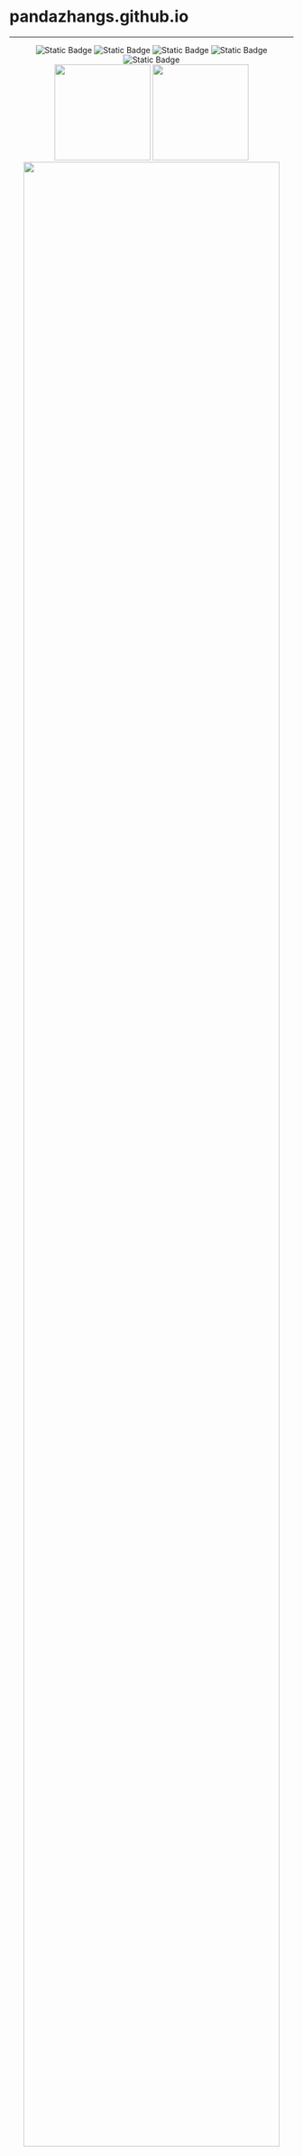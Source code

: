 # pandazhangs.github.io
-----
<div align="center">
<img alt="Static Badge" src="https://img.shields.io/badge/love-linux-blue">
<img alt="Static Badge" src="https://img.shields.io/badge/learn-go-green">
<img alt="Static Badge" src="https://img.shields.io/badge/c%2Fcpp-green">
<img alt="Static Badge" src="https://img.shields.io/badge/rust-orange">
<img alt="Static Badge" src="https://img.shields.io/badge/python-blue">
</div>





<div align="center">
<span>  </span>
<img height="170px" src="https://github-readme-stats.vercel.app/api?username=daidaiJ&theme=vue-dark&show_icons=true" /><span>  </span><img height="170px" src="https://github-readme-stats.vercel.app/api/top-langs/?username=daidaiJ&theme=vue-dark&show_icons=true&layout=compact&langs_count=8" />
<span>  </span>
 <img  width="95%" src="https://github-readme-activity-graph.vercel.app/graph?username=daidaiJ&theme=vue&radius=10"/>
</div>

<!--START_SECTION:waka-->

```txt
Python       3 hrs 53 mins   ████████████▒░░░░░░░░░░░░   48.86 %
Markdown     2 hrs 2 mins    ██████▒░░░░░░░░░░░░░░░░░░   25.58 %
Go           42 mins         ██▒░░░░░░░░░░░░░░░░░░░░░░   08.90 %
C++          29 mins         █▓░░░░░░░░░░░░░░░░░░░░░░░   06.19 %
Vue.js       28 mins         █▒░░░░░░░░░░░░░░░░░░░░░░░   05.99 %
```

<!--END_SECTION:waka-->

